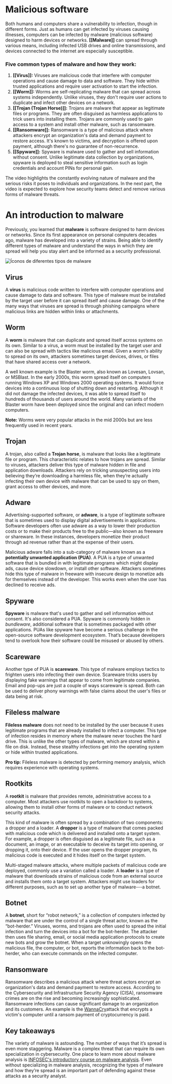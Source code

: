 # Malicious software

Both humans and computers share a vulnerability to infection, though in different forms. Just as humans can get infected by viruses causing illnesses, computers can be infected by malware (malicious software) designed to harm devices or networks. **[[Malware]]** can spread through various means, including infected USB drives and online transmissions, and devices connected to the internet are especially susceptible.

### Five common types of malware and how they work:

1. **[[Virus]]:** Viruses are malicious code that interfere with computer operations and cause damage to data and software. They hide within trusted applications and require user activation to start the infection.
2. **[[Worm]]:** Worms are self-replicating malware that can spread across systems independently. Unlike viruses, they don't require user actions to duplicate and infect other devices on a network.
3. **[[Trojan (Trojan Horse)]]:** Trojans are malware that appear as legitimate files or programs. They are often disguised as harmless applications to trick users into installing them. Trojans are commonly used to gain access to a system and install other malware, such as ransomware.
4. **[[Ransomware]]:** Ransomware is a type of malicious attack where attackers encrypt an organization's data and demand payment to restore access. It's known to victims, and decryption is offered upon payment, although there's no guarantee of non-recurrence.
5. **[[Spyware]]:** Spyware is malware used to gather and sell information without consent. Unlike legitimate data collection by organizations, spyware is deployed to steal sensitive information such as login credentials and account PINs for personal gain.

The video highlights the constantly evolving nature of malware and the serious risks it poses to individuals and organizations. In the next part, the video is expected to explore how security teams detect and remove various forms of malware threats.

# An introduction to malware

Previously, you learned that **malware** is software designed to harm devices or networks. Since its first appearance on personal computers decades ago, malware has developed into a variety of strains. Being able to identify different types of malware and understand the ways in which they are spread will help you stay alert and be informed as a security professional.

![Íconos de diferentes tipos de malware](https://d3c33hcgiwev3.cloudfront.net/imageAssetProxy.v1/TkFK-J6TRh2ue_1I7owsjQ_42fbeac348c047c082f0240d8c7070f1_QtRlX3WTGmWe68ofALbH8PpjiDXit8YBSmdZttfmkmLIytP_87FRHwRJVNY3AfaCoINg0cbCQDTYFtptgP6EXX6IE7-1NFeQ-I2bH3DsFVFi_-toyT0X44uQqo1NaESmwuxK-dNfP8-Dmyc8jh_9BBXx_mfKC-R4_cgLRgZ98JJ1L9dbxOW6l7Yhz55mTg?expiry=1697846400000&hmac=y-4t3hm59QNK10Vl1Rj89bT9QgTkfWSVTEYuLdI02MQ)

## Virus

A **virus** is malicious code written to interfere with computer operations and cause damage to data and software. This type of malware must be installed by the target user before it can spread itself and cause damage. One of the many ways that viruses are spread is through phishing campaigns where malicious links are hidden within links or attachments.

## Worm

A **worm** is malware that can duplicate and spread itself across systems on its own. Similar to a virus, a worm must be installed by the target user and can also be spread with tactics like malicious email. Given a worm's ability to spread on its own, attackers sometimes target devices, drives, or files that have shared access over a network.

A well known example is the Blaster worm, also known as Lovesan, Lovsan, or MSBlast. In the early 2000s, this worm spread itself on computers running Windows XP and Windows 2000 operating systems. It would force devices into a continuous loop of shutting down and restarting. Although it did not damage the infected devices, it was able to spread itself to hundreds of thousands of users around the world. Many variants of the Blaster worm have been deployed since the original and can infect modern computers.

**Note:** Worms were very popular attacks in the mid 2000s but are less frequently used in recent years.

## Trojan

A trojan, also called a **Trojan horse**, is malware that looks like a legitimate file or program. This characteristic relates to how trojans are spread. Similar to viruses, attackers deliver this type of malware hidden in file and application downloads. Attackers rely on tricking unsuspecting users into believing they’re downloading a harmless file, when they’re actually infecting their own device with malware that can be used to spy on them, grant access to other devices, and more.

## Adware

Advertising-supported software, or **adware**, is a type of legitimate software that is sometimes used to display digital advertisements in applications. Software developers often use adware as a way to lower their production costs or to make their products free to the public—also known as freeware or shareware. In these instances, developers monetize their product through ad revenue rather than at the expense of their users.

Malicious adware falls into a sub-category of malware known as a **potentially unwanted application (PUA)**. A PUA is a type of unwanted software that is bundled in with legitimate programs which might display ads, cause device slowdown, or install other software. Attackers sometimes hide this type of malware in freeware with insecure design to monetize ads for themselves instead of the developer. This works even when the user has declined to receive ads.

## Spyware

**Spyware** is malware that's used to gather and sell information without consent. It's also considered a PUA. Spyware is commonly hidden in _bundleware_, additional software that is sometimes packaged with other applications. PUAs like spyware have become a serious challenge in the open-source software development ecosystem. That’s because developers tend to overlook how their software could be misused or abused by others.

## Scareware

Another type of PUA is **scareware**. This type of malware employs tactics to frighten users into infecting their own device. Scareware tricks users by displaying fake warnings that appear to come from legitimate companies. Email and pop-ups are just a couple of ways scareware is spread. Both can be used to deliver phony warnings with false claims about the user's files or data being at risk.

## Fileless malware

**Fileless malware** does not need to be installed by the user because it uses legitimate programs that are already installed to infect a computer. This type of infection resides in memory where the malware never touches the hard drive. This is unlike the other types of malware, which are stored within a file on disk. Instead, these stealthy infections get into the operating system or hide within trusted applications.

**Pro tip:** Fileless malware is detected by performing memory analysis, which requires experience with operating systems. 

## Rootkits

A **rootkit** is malware that provides remote, administrative access to a computer. Most attackers use rootkits to open a backdoor to systems, allowing them to install other forms of malware or to conduct network security attacks.

This kind of malware is often spread by a combination of two components: a dropper and a loader. A **dropper** is a type of malware that comes packed with malicious code which is delivered and installed onto a target system. For example, a dropper is often disguised as a legitimate file, such as a document, an image, or an executable to deceive its target into opening, or dropping it, onto their device. If the user opens the dropper program, its malicious code is executed and it hides itself on the target system.

Multi-staged malware attacks, where multiple packets of malicious code are deployed, commonly use a variation called a loader. A **loader** is a type of malware that downloads strains of malicious code from an external source and installs them onto a target system. Attackers might use loaders for different purposes, such as to set up another type of malware---a botnet.

## Botnet

A **botnet**, short for “robot network,” is a collection of computers infected by malware that are under the control of a single threat actor, known as the “bot-herder.” Viruses, worms, and trojans are often used to spread the initial infection and turn the devices into a bot for the bot-herder. The attacker then uses file sharing, email, or social media application protocols to create new bots and grow the botnet. When a target unknowingly opens the malicious file, the computer, or bot, reports the information back to the bot-herder, who can execute commands on the infected computer.

## Ransomware

Ransomware describes a malicious attack where threat actors encrypt an organization's data and demand payment to restore access. According to the Cybersecurity and Infrastructure Security Agency (CISA), ransomware crimes are on the rise and becoming increasingly sophisticated. Ransomware infections can cause significant damage to an organization and its customers. An example is the [WannaCry](https://en.wikipedia.org/wiki/WannaCry_ransomware_attack)attack that encrypts a victim's computer until a ransom payment of cryptocurrency is paid.

## Key takeaways

The variety of malware is astounding. The number of ways that it’s spread is even more staggering. Malware is a complex threat that can require its own specialization in cybersecurity. One place to learn more about malware analysis is [INFOSEC's introductory course on malware analysis](https://www.infosecinstitute.com/skills/courses/malware-analysis-introduction/). Even without specializing in malware analysis, recognizing the types of malware and how they’re spread is an important part of defending against these attacks as a security analyst.